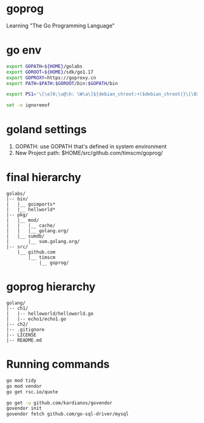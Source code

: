 # goprog

Learning "The Go Programming Language"

# go env

```bash
export GOPATH=${HOME}/golabs
export GOROOT=${HOME}/sdk/go1.17
export GOPROXY=https://goproxy.cn
export PATH=$PATH:$GOROOT/bin:$GOPATH/bin

export PS1='\[\e]0;\u@\h: \W\a\]${debian_chroot:+($debian_chroot)}\[\033[01;32m\]\u@\h\[\033[00m\]:\[\033[01;34m\]\W\[\033[00m\]\$ '

set -o ignoreeof

```

# goland settings

1. GOPATH: use GOPATH that's defined in system environment
2. New Project path: $HOME/src/github.com/timscm/goprog/

# final hierarchy

```
golabs/
|-- bin/
|   |__ goimports*
|   |__ hellworld*
|-- pkg/
|   |__ mod/
|   |   |__ cache/
|   |   |__ golang.org/
|   |__ sumdb/
|       |__ sum.golang.org/
|-- src/
    |__ github.com
        |__ timscm
            |__ goprog/
```

# goprog hierarchy

```
golang/
|-- ch1/
|   |-- helloworld/helloworld.go
|   |-- echo1/echo1.go
|-- ch2/
|-- .gitignore
|-- LICENSE
|-- README.md
```

# Running commands

```bash
go mod tidy
go mod vendor
go get rsc.io/quote

go get -u github.com/kardianos/govendor
govendor init
govendor fetch github.com/go-sql-driver/mysql
```